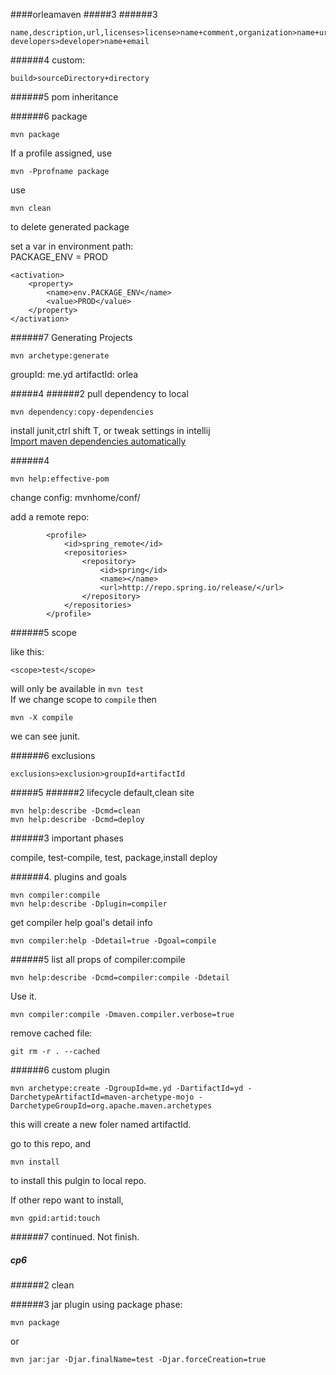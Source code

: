 ####orleamaven
#####3
######3  
```
name,description,url,licenses>license>name+comment,organization>name+url, developers>developer>name+email
```
######4 custom:
```
build>sourceDirectory+directory
```
######5 pom inheritance

######6 package
```
mvn package
```
If a profile assigned, use
```
mvn -Pprofname package
```
use
```
mvn clean
```
to delete generated package  

set a var in environment path:  
PACKAGE_ENV = PROD
```
<activation>
    <property>
        <name>env.PACKAGE_ENV</name>
        <value>PROD</value>
    </property>
</activation>
```
######7 Generating Projects
```
mvn archetype:generate
```
groupId: me.yd
artifactId: orlea


#####4
######2
pull dependency to local
```
mvn dependency:copy-dependencies
```

install junit,ctrl shift T, or tweak settings in intellij  
[Import maven dependencies automatically](http://stackoverflow.com/questions/11454822/import-maven-dependencies-in-intellij-idea)

######4
```
mvn help:effective-pom
```
change config: mvnhome/conf/

add a remote repo:
```
        <profile>
            <id>spring_remote</id>
            <repositories>
                <repository>
                    <id>spring</id>
                    <name></name>
                    <url>http://repo.spring.io/release/</url>
                </repository>
            </repositories>
        </profile>
```

######5 scope

like this:
```
<scope>test</scope>
```
will only be available in ```mvn test```  
If we change scope to `compile` then  
```
mvn -X compile
```
we can see junit.

######6 exclusions
```
exclusions>exclusion>groupId+artifactId
```

#####5
######2 lifecycle
default,clean site
```
mvn help:describe -Dcmd=clean
mvn help:describe -Dcmd=deploy
```
######3 important phases

compile, test-compile, test, package,install deploy

######4. plugins and goals
```
mvn compiler:compile
mvn help:describe -Dplugin=compiler
```

get compiler help goal's detail info
```
mvn compiler:help -Ddetail=true -Dgoal=compile
```

######5
list all props of compiler:compile
```
mvn help:describe -Dcmd=compiler:compile -Ddetail
```
Use it.
```
mvn compiler:compile -Dmaven.compiler.verbose=true
```
remove cached file:
```
git rm -r . --cached
```

######6 custom plugin
```
mvn archetype:create -DgroupId=me.yd -DartifactId=yd -DarchetypeArtifactId=maven-archetype-mojo -DarchetypeGroupId=org.apache.maven.archetypes
```
this will create a new foler named artifactId.

go to this repo, and
```
mvn install
```
to install this pulgin to local repo.  

If other repo want to install, 
```
mvn gpid:artid:touch
```
######7 continued.
Not finish.

##### cp6
######2 clean

######3 jar plugin
using package phase:
```
mvn package
```
or
```
mvn jar:jar -Djar.finalName=test -Djar.forceCreation=true
```